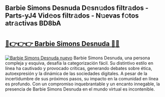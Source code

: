 ## Barbie Simons Desnuda D𝚎sn𝚞dos filtr𝚊dos - Parts-yJ4 Vid𝚎os filtr𝚊dos - N𝚞evas f𝚘tos atr𝚊ctivas BD8bA

# <h2><a href="http://mb7ta4t.tromn.icu/?c=Barbie+Simons+Desnuda">🔗👉👉👉 Barbie Simons Desnuda 🔗🔗</a></h2>

[![Barbie Simons Desnuda nuevo](https://i.imgur.com/pEAQMta.gif)](http://mb7ta4t.tromn.icu/?c=Barbie+Simons+Desnuda)
Barbie Simons Desnuda, una persona compleja y esquiva, desafía la categorización fácil. Su distintivo estilo en línea ha cautivado y provocado críticas, generando debates sobre ética, autoexpresión y la dinámica de las sociedades digitales. A pesar de la incertidumbre de sus próximos pasos, su impacto en la comunidad en línea es profundo. Con un compromiso inquebrantable y un encanto innegable, la presencia de Barbie Simons Desnuda en el mundo virtual es incontenible.
